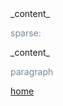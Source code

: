 <div>_content_</div>

sparse:

<div>
<div class="inner">
_content_
</div>
</div>

paragraph

<style type="text/css">
    p {
        color: #789;
    }
</style>

<div>
<a href="/">home</a></div>